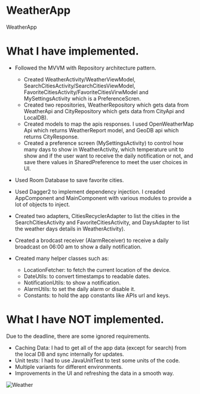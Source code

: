 # WeatherApp
WeatherApp

What I have implemented.
========================

- Followed the MVVM with Repository architecture pattern.
	- Created WeatherActivity/WeatherViewModel, SearchCitiesActivity/SearchCitiesViewModel, FavoriteCitiesActivity/FavoriteCitiesVirwModel and MySettingsActivity which is a PreferenceScren.
	- Created two repositories, WeatherRepository which gets data from WeatherApi and CityRepository which gets data from CityApi and LocalDB).
  	- Created models to map the apis responses. I used OpenWeatherMap Api which returns WeatherReport model, and GeoDB api which returns CityResponse.
  	- Created a preference screen (MySettingsActivity) to control how many days to show in WeatherActivity, which temperature unit to show and if the user want to receive the daily notification or not, and save there values in SharedPreference to meet the user choices in UI.

- Used Room Database to save favorite cities.
- Used Dagger2 to implement dependency injection. I creaded AppComponent and MainComponent with various modules to provide a lot of objects to inject.
- Created two adapters, CitiesRecyclerAdapter to list the cities in the SearchCitiesActivity and FavoriteCitiesActivity, and DaysAdapter to list the weather days details in WeatherActivity).
- Created a brodcast receiver (AlarmReceiver) to receive a daily broadcast on 06:00 am to show a daily notification.
- Created many helper classes such as:
  - LocationFetcher: to fetch the current location of the device.
  - DateUtils: to convert timestamps to readable dates.
  - NotificationUtils: to show a notification.
  - AlarmUtils: to set the daily alarm or disable it.
  - Constants: to hold the app constants like APIs url and keys.
  
What I have NOT implemented.
========================
Due to the deadline, there are some ignored requirements.

- Caching Data: I had to get all of the app data (except for search) from the local DB and sync internally for updates.
- Unit tests: I had to use JavaUnitTest to test some units of the code.
- Multiple variants for different environments.
- Improvements in the UI and refreshing the data in a smooth way.


![Weather](docs/screenshots/.png)
